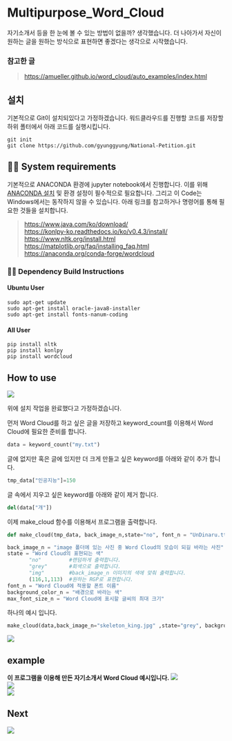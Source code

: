 # Multipurpose_Word_Cloud

자기소개서 등을 한 눈에 볼 수 있는 방법이 없을까? 생각했습니다. 더 나아가서 자신이 원하는 글을 원하는 방식으로 표현하면 좋겠다는 생각으로 시작했습니다.

### 참고한 글
> https://amueller.github.io/word_cloud/auto_examples/index.html

## 설치
기본적으로 Git이 설치되있다고 가정하겠습니다. 워드클라우드를 진행할 코드를 저장할 하위 폴터에서 아래 코드를 실행시킵니다.

```
git init
git clone https://github.com/gyunggyung/National-Petition.git
```

## 👨‍💻 System requirements
기본적으로 ANACONDA 환경에 jupyter notebook에서 진행합니다. 이를 위해 [ANACONDA 설치](https://www.anaconda.com/download/) 및 환경 설정이 필수적으로 필요합니다. 그리고 이 Code는 Windows에서는 동작하지 않을 수 있습니다. 아래 링크를 참고하거나 명령어를 통해 필요한 것들을 설치합니다.

> https://www.java.com/ko/download/  
> https://konlpy-ko.readthedocs.io/ko/v0.4.3/install/  
> https://www.nltk.org/install.html  
> https://matplotlib.org/faq/installing_faq.html  
> https://anaconda.org/conda-forge/wordcloud  

### 👩‍💻 Dependency Build Instructions

#### Ubuntu User
```
sudo apt-get update
sudo apt-get install oracle-java8-installer
sudo apt-get install fonts-nanum-coding
```

#### All User
```
pip install nltk
pip install konlpy
pip install wordcloud
```


## How to use

![](image/make.JPG)  

위에 설치 작업을 완료했다고 가정하겠습니다.  

먼저 Word Cloud를 하고 싶은 글을 저장하고 keyword_count를 이용해서 Word Cloud에 필요한 준비를 합니다.  
``` python
data = keyword_count("my.txt")
```

글에 없지만 혹은 글에 있지만 더 크게 만들고 싶은 keyword를 아래와 같이 추가 합니다.  
``` python
tmp_data["인공지능"]=150
```

글 속에서 지우고 싶은 keyword를 아래와 같이 제거 합니다.  
``` python
del(data["개"])
```

이제 make_cloud 함수를 이용해서 프로그램을 출력합니다.  
``` python
def make_cloud(tmp_data, back_image_n,state="no", font_n = "UnDinaru.ttf",background_color_n='white', max_font_size_n = 40):

back_image_n = "image 폴더에 있는 사진 중 Word Cloud의 모습이 되길 바라는 사진"
state = "Word Cloud의 표현되는 색"
       "no"         #랜덤하게 출력합니다.
       "grey"       #회색으로 출력합니다.
       "img"        #back_image_n 이미지의 색에 맞춰 출력합니다.
       (116,1,113)  #원하는 RGP로 표현합니다.
font_n = "Word Cloud에 적용할 폰트 이름"
background_color_n = "배경으로 바라는 색"
max_font_size_n = "Word Cloud에 표시할 글씨의 최대 크기"
```

하나의 예시 입니다.   
``` python
make_cloud(data,back_image_n="skeleton_king.jpg" ,state="grey", background_color_n='black', max_font_size_n = 50, font_n="malgun.ttf")
``` 
![](output/ex5.png) 

## example
<b>이 프로그램을 이용해 만든 자기소개서 Word Cloud 예시입니다.</b>
![](output/ex1.png)  
![](output/ex4.png)  
![](output/ex6.png)  

## Next
![](image/next.JPG)  
